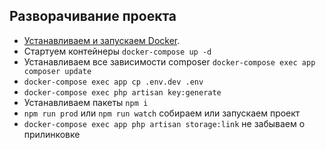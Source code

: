 ## Разворачивание проекта

- [Устанавливаем и запускаем Docker](https://www.docker.com/).
- Стартуем контейнеры `docker-compose up -d`
- Устанавливаем все зависимости composer `docker-compose exec app composer update`
- `docker-compose exec app cp .env.dev .env`
- `docker-compose exec php artisan key:generate`
- Устанавливаем пакеты `npm i`
- `npm run prod` или `npm run watch` собираем или запускаем проект
- `docker-compose exec app php artisan storage:link` не забываем о прилинковке
